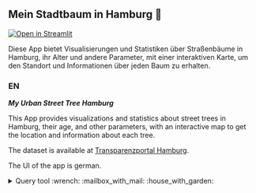## **Mein Stadtbaum in Hamburg**            :deciduous_tree:

[![Open in Streamlit](https://static.streamlit.io/badges/streamlit_badge_black_white.svg)](https://share.streamlit.io/steenbokie/unser_stadtbaum_hamburg/main)

Diese App bietet Visualisierungen und Statistiken über Straßenbäume in Hamburg, ihr Alter und andere Parameter, mit einer interaktiven Karte, um den Standort und Informationen über jeden Baum zu erhalten.


### EN
***My Urban Street Tree Hamburg***


This App provides visualizations and statistics about street trees in Hamburg, their age, and other parameters, with an interactive map to get the location and information about each tree.

The dataset is available at [Transparenzportal Hamburg](https://suche.transparenz.hamburg.de/dataset/strassenbaumkataster-hamburg16?forceWeb=true).

The UI of the app is german.

<details>
**<summary>Query tool  :wrench: :mailbox_with_mail: :house_with_garden: </summary>**
<br>
We still challenge issues with our query tool with which you can find trees at a specific location (street +house number or coordinates). Feel free to fork our repo and take hands on the issue. :relaxed:
</details>
